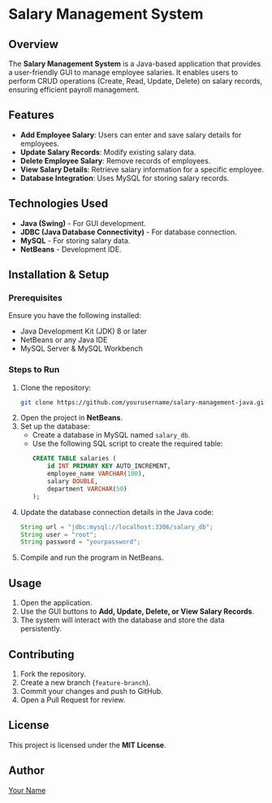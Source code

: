 # Salary Management System

## Overview
The **Salary Management System** is a Java-based application that provides a user-friendly GUI to manage employee salaries. It enables users to perform CRUD operations (Create, Read, Update, Delete) on salary records, ensuring efficient payroll management.

## Features
- **Add Employee Salary**: Users can enter and save salary details for employees.
- **Update Salary Records**: Modify existing salary data.
- **Delete Employee Salary**: Remove records of employees.
- **View Salary Details**: Retrieve salary information for a specific employee.
- **Database Integration**: Uses MySQL for storing salary records.

## Technologies Used
- **Java (Swing)** - For GUI development.
- **JDBC (Java Database Connectivity)** - For database connection.
- **MySQL** - For storing salary data.
- **NetBeans** - Development IDE.

## Installation & Setup
### Prerequisites
Ensure you have the following installed:
- Java Development Kit (JDK) 8 or later
- NetBeans or any Java IDE
- MySQL Server & MySQL Workbench

### Steps to Run
1. Clone the repository:
   ```sh
   git clone https://github.com/yourusername/salary-management-java.git
   ```
2. Open the project in **NetBeans**.
3. Set up the database:
   - Create a database in MySQL named `salary_db`.
   - Use the following SQL script to create the required table:
     ```sql
     CREATE TABLE salaries (
         id INT PRIMARY KEY AUTO_INCREMENT,
         employee_name VARCHAR(100),
         salary DOUBLE,
         department VARCHAR(50)
     );
     ```
4. Update the database connection details in the Java code:
   ```java
   String url = "jdbc:mysql://localhost:3306/salary_db";
   String user = "root";
   String password = "yourpassword";
   ```
5. Compile and run the program in NetBeans.

## Usage
1. Open the application.
2. Use the GUI buttons to **Add, Update, Delete, or View Salary Records**.
3. The system will interact with the database and store the data persistently.

## Contributing
1. Fork the repository.
2. Create a new branch (`feature-branch`).
3. Commit your changes and push to GitHub.
4. Open a Pull Request for review.

## License
This project is licensed under the **MIT License**.

## Author
[Your Name](https://github.com/hirwachretien)

